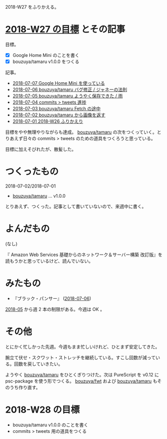 2018-W27 をふりかえる。

# [2018-W27 の目標][2018-06-01] とその記事

目標。

- [x] Google Home Mini のことを書く
- [x] bouzuya/tamaru v1.0.0 をつくる

記事。

- [2018-07-07 Google Home Mini を使っている][2018-07-07]
- [2018-07-06 bouzuya/tamaru バグ修正 / ジャネーの法則][2018-07-06]
- [2018-07-05 bouzuya/tamaru ようやく保存できた / 雨][2018-07-05]
- [2018-07-04 commits > tweets 進捗][2018-07-04]
- [2018-07-03 bouzuya/tamaru Fetch の途中][2018-07-03]
- [2018-07-02 bouzuya/tamaru から画像を返す][2018-07-02]
- [2018-07-01 2018-W26 ふりかえり][2018-07-01]

目標をやや無理やりながらも達成。 [bouzuya/tamaru][] の次をつくっていく。とりあえず日々の commits > tweets のための道具をつくろうと思っている。

目標に加えそびれたが、散髪した。

# つくったもの

2018-07-02/2018-07-01

- [bouzuya/tamaru][] ... v1.0.0

とりあえず、つくった。記事として書いていないので、来週中に書く。

# よんだもの

(なし)

『 Amazon Web Services 基礎からのネットワーク＆サーバー構築 改訂版』を読もうかと思っているけど、読んでいない。

# みたもの

- 『ブラック・パンサー』 ([2018-07-06][])

[2018-05][2018-04-30] から週 2 本の制限がある。今週は OK 。

# その他

とにかく忙しかった先週。今週もまま忙しいけれど、ひとまず安定してきた。

腕立て伏せ・スクワット・ストレッチを継続している。すこし回数が減っている。回数を戻していきたい。

ようやく [bouzuya/tamaru][] をひとくぎりつけた。次は PureScript を v0.12 に psc-package を使う形でつくる。 [bouzuya/fwt][] および [bouzuya/tamaru][] もそのうち作り直す。

# 2018-W28 の目標

- bouzuya/tamaru v1.0.0 のことを書く
- commits > tweets 用の道具をつくる

[2018-04-30]: https://blog.bouzuya.net/2018/04/30/
[2018-06-01]: https://blog.bouzuya.net/2018/06/01/
[2018-07-01]: https://blog.bouzuya.net/2018/07/01/
[2018-07-02]: https://blog.bouzuya.net/2018/07/02/
[2018-07-03]: https://blog.bouzuya.net/2018/07/03/
[2018-07-04]: https://blog.bouzuya.net/2018/07/04/
[2018-07-05]: https://blog.bouzuya.net/2018/07/05/
[2018-07-06]: https://blog.bouzuya.net/2018/07/06/
[2018-07-07]: https://blog.bouzuya.net/2018/07/07/
[bouzuya/fwt]: https://github.com/bouzuya/fwt
[bouzuya/tamaru]: https://github.com/bouzuya/tamaru
